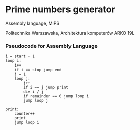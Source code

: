 # Prime numbers generator
Assembly language, MIPS

Politechnika Warszawska, Architektura komputerów ARKO 19L

### Pseudocode for Assembly Language
```
i = start - 1
loop i:
	i++
	if i == stop jump end
	j = 1
	loop j:
		j++
		if i == j jump print
		div i / j
		if remainder == 0 jump loop i
		jump loop j

print:
	counter++
	print
	jump loop i
```

